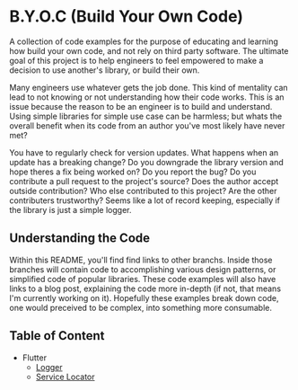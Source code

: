 # B.Y.O.C (Build Your Own Code)
A collection of code examples for the purpose of educating and learning how build your own code, and not rely on third 
party software. The ultimate goal of this project is to help engineers to feel empowered to make a decision to use
another's library, or build their own.

Many engineers use whatever gets the job done. This kind of mentality can lead to not knowing or not understanding how 
their code works. This is an issue because the reason to be an engineer is to build and understand. Using simple 
libraries for simple use case can be harmless; but whats the overall benefit when its code from an author you've most
likely have never met? 

You have to regularly check for version updates. What happens when an update has a breaking change? Do you downgrade
the library version and hope theres a fix being worked on? Do you report the bug? Do you contribute a pull request 
to the project's source? Does the author accept outside contribution? Who else contributed to this project? Are the 
other contributers trustworthy? Seems like a lot of record keeping, especially if the library is just a simple logger.

## Understanding the Code
Within this README, you'll find find links to other branchs. Inside those branches will contain code to accomplishing
various design patterns, or simplified code of popular libraries. These code examples will also have links to a blog
post, explaining the code more in-depth (if not, that means I'm currently working on it). Hopefully these examples break
down code, one would preceived to be complex, into something more consumable.

## Table of Content

- Flutter
  - [Logger](https://github.com/rmayobre/build-your-own-code/tree/flutter-logger)
  - [Service Locator](https://github.com/rmayobre/build-your-own-code/tree/flutter-service-locator)